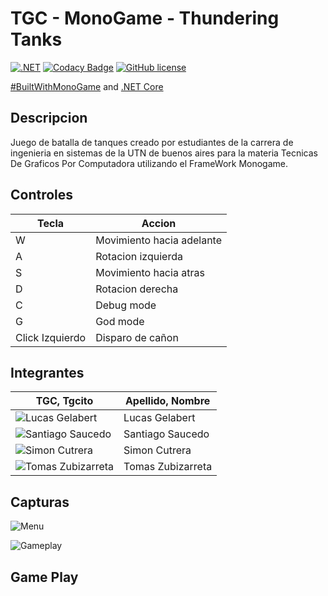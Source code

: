 # TGC - MonoGame - Thundering Tanks

[![.NET](https://github.com/tgc-utn/tgc-monogame-tp/actions/workflows/dotnet.yml/badge.svg)](https://github.com/tgc-utn/tgc-monogame-tp/actions/workflows/dotnet.yml)
[![Codacy Badge](https://app.codacy.com/project/badge/Grade/63382c4441444632b06d83dcc6dab106)](https://app.codacy.com/gh/tgc-utn/tgc-monogame-tp/dashboard?utm_source=gh&utm_medium=referral&utm_content=&utm_campaign=Badge_grade)
[![GitHub license](https://img.shields.io/github/license/tgc-utn/tgc-monogame-tp.svg)](https://github.com/tgc-utn/tgc-monogame-tp/blob/master/LICENSE)

[#BuiltWithMonoGame](http://www.monogame.net) and [.NET Core](https://dotnet.microsoft.com)

## Descripcion
Juego de batalla de tanques creado por estudiantes de la carrera de ingenieria en sistemas de la UTN de buenos aires para la materia Tecnicas De Graficos Por Computadora utilizando el FrameWork Monogame.

## Controles
Tecla           | Accion
-----           | -----
W               | Movimiento hacia adelante
A               | Rotacion izquierda
S               | Movimiento hacia atras
D               | Rotacion derecha
C               | Debug mode
G               | God mode
Click Izquierdo | Disparo de cañon

## Integrantes

TGC, Tgcito  |  Apellido, Nombre
------------ | -------------
| ![Lucas Gelabert](/FotosTGCitos/Lucas%20Gelabert.png)       | Lucas Gelabert    |
| ![Santiago Saucedo](/FotosTGCitos/Santiago%20Saucedo.png)   | Santiago Saucedo  |
| ![Simon Cutrera](/FotosTGCitos/Simon%20Cutrera.png)         | Simon Cutrera     |
| ![Tomas Zubizarreta](/FotosTGCitos/Tomas%20Zubizarreta.png) | Tomas Zubizarreta |

## Capturas

![Menu](/FotosGameplay/Menu.png)

![Gameplay](/FotosGameplay/Gameplay.png)

## Game Play
